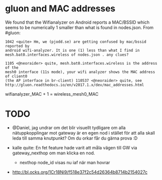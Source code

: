 
# gluon and MAC addresses

We found that the Wifianalyzer on Android reports a MAC/BSSID which seems to be
numerically 1 smaller than what is found in nodes.json. From #gluon:

    1042 <quite> Hm, we (pjodd.se) are getting confused by mac/bssid reported by
    android wifi-analyzer. It is one (1) less than what I find in
    mesh.bat0.interfaces.wireless of nodes.json . any clues?

    1105 <@neoraider> quite, mesh.bat0.interfaces.wireless is the address of the
    mesh0 interface (11s mode), your wifi analyzer shows the MAC address of client0
    (the AP interface in br-client) 110537 <@neoraider> quite, see
    http://gluon.readthedocs.io/en/v2017.1.x/dev/mac_addresses.html

wifianalyzer_MAC + 1 = wireless_mesh0_MAC

# TODO

- @Daniel, jag undrar om det blir visuellt tydligare om alla nätuppkopplingar
  mot gateway är en egen nod i stället för att alla skall leda till samma
  knutpunkt? Om du orkar får du gärna prova :D

- kalle quite: En fet feature hade varit att måla vägen till GW via
  gateway_nexthop om man klicka en nod.
  - nexthop node_id visas nu iaf när man hovrar

- http://bl.ocks.org/1Cr18Ni9/f518e37f2c54d26364b8714b2154027c
